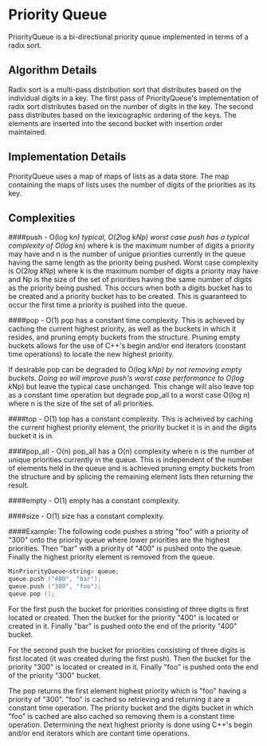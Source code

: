 Priority Queue
==============
PriorityQueue is a bi-directional priority queue implemented in
terms of a radix sort. 

Algorithm Details
-----------------
Radix sort is a multi-pass distribution sort that distributes based
on the individual digits in a key. The first pass of PriorityQueue's
implementation of radix sort distributes based on the number of
digits in the key. The second pass distributes based on the
lexicographic ordering of the keys. The elements are inserted into
the second bucket with insertion order maintained.

Implementation Details
----------------------

PriorityQueue uses a map of maps of lists as a data store. The
map containing the maps of lists uses the number of digits of the
priorities as its key. 

Complexities 
------------

####push - O(log k*n) typical, O(2*log k*Np) worst case
push has a typical complexity of O(log k*n) where k is the maximum
number of digits a priority may have and n is the number of unigue 
priorities currently in the queue having the same length as the
priority being pushed. Worst case complexity is O(2*log k*Np) where
k is the maximum number of digits a priority may have and Np is the
size of the set of priorities having the same number of digits as
the priority being pushed. This occurs when both a digits bucket
has to be created and a priority bucket has to be created. This is 
guaranteed to occur the first time a priority is pushed into the
queue.

####pop - O(1)
pop has a constant time complexity. This is achieved by caching the
current highest priority, as well as the buckets in which it resides,
and pruning empty buckets from the structure. Pruning empty buckets
allows for the use of C++'s begin and/or end iterators (constant
time operations) to locate the new highest priority.

If desirable pop can be degraded to O(log k*Np) by not removing empty
buckets. Doing so will improve push's worst case performance to
O(log k*Np) but leave the typical case unchanged. This change will
also leave top as a constant time operation but degrade pop_all to a
worst case O(log n) where n is the size of the set of all priorities.

####top - O(1)
top has a constant complexity. This is acheived by caching the current
highest priority element, the priority bucket it is in and the digits
bucket it is in.

####pop_all - O(n)
pop_all has a O(n) complexity where n is the number of unique
priorities currently in the queue. This is independent of the number
of elements held in the queue and is achieved pruning empty buckets
from the structure and by splicing the remaining element lists then
returning the result.

####empty - O(1)
empty has a constant complexity.

####size - O(1)
size has a constant complexity.

####Example:
The following code pushes a string "foo" with a priority of "300"
onto the priority queue where lower priorities are the highest
priorities. Then "bar" with a priority of "400" is pushed onto the
queue. Finally the highest priority element is removed from the queue.

```c++
MinPriorityQueue<string> queue;  
queue.push ("400", "bar");
queue.push ("300", "foo");
queue.pop ();
```

For the first push the bucket for priorities consisting of three
digits is first located or created. Then the bucket for the priority
"400" is located or created in it. Finally "bar" is pushed onto the
end of the priority "400" bucket.

For the second push the bucket for priorities consisting of three
digits is first located (it was created during the first push). Then
the bucket for the priority "300" is located or created in it. Finally
"foo" is pushed onto the end of the priority "300" bucket.

The pop returns the first element highest priority which is "foo"
having a priority of "300". "foo" is cached so retrieving and
returning it are a constant time operation. The priority bucket and
the digits bucket in which "foo" is cached are also cached so removing
them is a constant time operation. Determining the next highest
priority is done using C++'s begin and/or end iterators which are
contant time operations.

